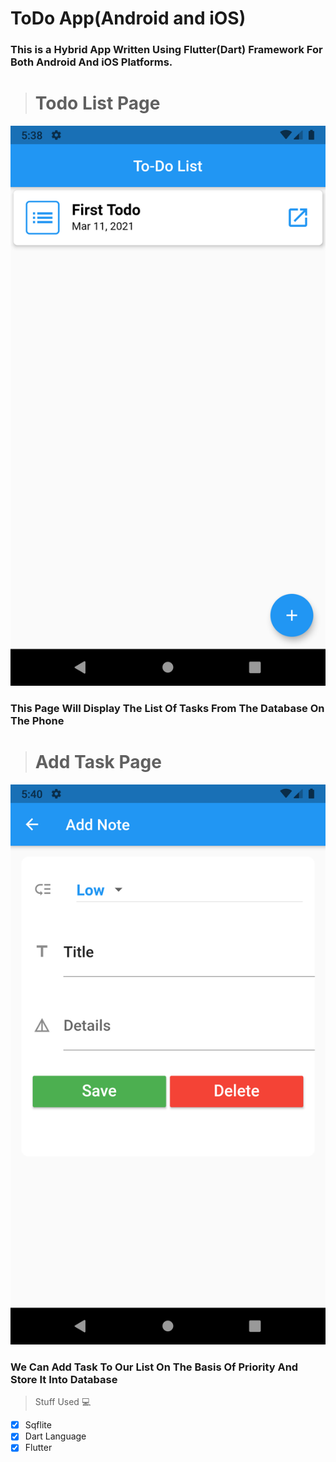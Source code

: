 # ToDo App(Android and iOS)

### This is a Hybrid App Written Using Flutter(Dart) Framework For Both Android And iOS Platforms.

> # Todo List Page

![Screenshot 2019-06-10 at 4 08 06 PM](https://github.com/Raamkee/flutter_todo_list/blob/main/Screenshots/Screenshot_1615464534.png)

### This Page Will Display The List Of Tasks From The Database On The Phone

> # Add Task Page
![Screenshot 2019-06-10 at 4 08 06 PM](https://github.com/Raamkee/flutter_todo_list/blob/main/Screenshots/Screenshot_1615464628.png?raw=true)
### We Can Add Task To Our List On The Basis Of Priority And Store It Into Database

> Stuff  Used :computer:
- [x] Sqflite
- [x] Dart Language 
- [x] Flutter
